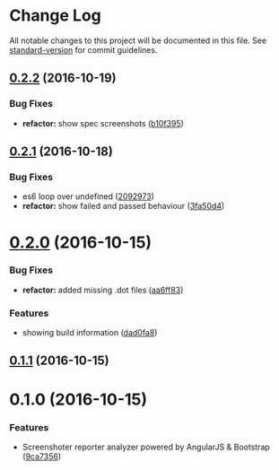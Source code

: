 # Change Log

All notable changes to this project will be documented in this file. See [standard-version](https://github.com/conventional-changelog/standard-version) for commit guidelines.

<a name="0.2.2"></a>
## [0.2.2](https://github.com/azachar/screenshoter-report-analyzer/compare/v0.2.1...v0.2.2) (2016-10-19)


### Bug Fixes

* **refactor:** show spec screenshots ([b10f395](https://github.com/azachar/screenshoter-report-analyzer/commit/b10f395))



<a name="0.2.1"></a>
## [0.2.1](https://github.com/azachar/screenshoter-report-analyzer/compare/v0.2.0...v0.2.1) (2016-10-18)


### Bug Fixes

* es6 loop over undefined ([2092973](https://github.com/azachar/screenshoter-report-analyzer/commit/2092973))
* **refactor:** show failed and passed behaviour ([3fa50d4](https://github.com/azachar/screenshoter-report-analyzer/commit/3fa50d4))



<a name="0.2.0"></a>
# [0.2.0](https://github.com/azachar/screenshoter-report-analyzer/compare/v0.1.1...v0.2.0) (2016-10-15)


### Bug Fixes

* **refactor:** added missing .dot files ([aa6ff83](https://github.com/azachar/screenshoter-report-analyzer/commit/aa6ff83))


### Features

* showing build information ([dad0fa8](https://github.com/azachar/screenshoter-report-analyzer/commit/dad0fa8))



<a name="0.1.1"></a>
## [0.1.1](https://github.com/azachar/screenshoter-report-analyzer/compare/v0.1.0...v0.1.1) (2016-10-15)



<a name="0.1.0"></a>
# 0.1.0 (2016-10-15)


### Features

* Screenshoter reporter analyzer powered by AngularJS & Bootstrap ([9ca7356](https://github.com/azachar/protractor-report-analyzer/commit/9ca7356))
